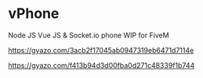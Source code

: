 # vPhone


Node JS Vue JS & Socket.io phone WIP for FiveM

https://gyazo.com/3acb2f17045ab0947319eb6471d7114e


https://gyazo.com/f413b94d3d00fba0d271c48339f1b744
